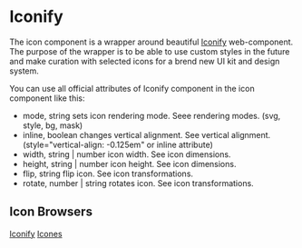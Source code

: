 # Iconify

The icon component is a wrapper around beautiful [Iconify](https://docs.iconify.design/iconify-icon/#attributes) web-component. The purpose of the wrapper is to be able to use custom styles in the future and make curation with selected icons for a brend new UI kit and design system.

You can use all official attributes of Iconify component in the icon component like this:

<repl-component id="qjfsn99xqdpo0wg" download="true"></repl-component>

- mode, string sets icon rendering mode. Seee rendering modes. (svg, style, bg, mask)
- inline, boolean changes vertical alignment. See vertical alignment. (style="vertical-align: -0.125em" or inline attribute)
- width, string | number icon width. See icon dimensions.
- height, string | number icon height. See icon dimensions.
- flip, string flip icon. See icon transformations.
- rotate, number | string rotates icon. See icon transformations.

## Icon Browsers

[Iconify](https://icon-sets.iconify.design/)
[Icones](https://icones.js.org/)




